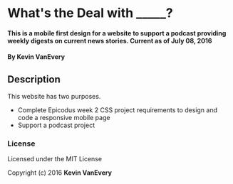 # What's the Deal with _____?

#### This is a mobile first design for a website to support a podcast providing weekly digests on current news stories.  Current as of July 08, 2016

#### By Kevin VanEvery

## Description

This website has two purposes.  

* Complete Epicodus week 2 CSS project requirements to design and code a responsive mobile page
* Support a podcast project

### License

Licensed under the MIT License

Copyright (c) 2016 **Kevin VanEvery**
